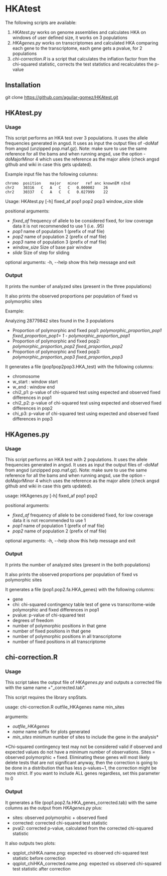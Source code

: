 # HKAtest
The following scripts are available:
1) *HKAtest.py* works on genome assemblies and calculates HKA on windows of user defined size, it works on 3 populations
2) *HKAgenes.py* works on transcriptomes and calculated HKA comparing each gene to the transcriptome, each gene gets a pvalue, for 2 populations
3) *chi-correction.R* is a script that calculates the inflation factor from the chi-squared statistic, corrects the test statistics and recalculates the p-value

## Installation
git clone https://github.com/aguilar-gomez/HKAtest.git

## HKAtest.py
### Usage 
This script performs an HKA test over 3 populations. It uses the allele frequencies generated in angsd. It uses as input the output files of -doMaf from angsd (unzipped pop.maf.gz). 
Note: make sure to use the same reference for all the bams and when running angsd, use the option -doMajorMinor 4 which uses the reference as the major allele (check angsd github and wiki in case this gets updated).

Example input file has the following columns:

```
chromo	position	major	minor	ref	anc	knownEM	nInd
chr2	30316	C	A	C	C	0.000002	26
chr2	30337	C	A	C	C	0.027999	22
```

Usage: HKAtest.py [-h] fixed_af pop1 pop2 pop3 window_size slide

positional arguments:
  - *fixed_af*     frequency of allele to be considered fixed, for low coverage data it is not recommended to use 1 (i.e. .95)
  - *pop1*         name of population 1 (prefix of maf file)
  - *pop2*         name of population 2 (prefix of maf file)
  - *pop3*         name of population 3 (prefix of maf file)
  - *window_size*  Size of base pair window
  - *slide*        Size of step for sliding

optional arguments:
  -h, --help   show this help message and exit


### Output 
It prints the number of analyzed sites (present in the three populations)

It also prints the observed proportions per population of fixed vs polymorphic sites

Example:

Analyzing 28779842 sites found in the 3 populations

- Proportion of polymorphic and fixed pop1: *polymorphic_proportion_pop1 fixed_proportion_pop1= 1 - polymorphic_proportion_pop1*
- Proportion of polymorphic and fixed pop2: *polymorphic_proportion_pop2 fixed_proportion_pop2*
- Proportion of polymorphic and fixed pop3: *polymorphic_proportion_pop3 fixed_proportion_pop3*

It generates a file (pop1pop2pop3.HKA_test) with the following columns:
  - chromosome
  - w_start	: window start
  - w_end : window end
  - chi2_p1: p-value of chi-squared test using expected and observed fixed differences in pop1
  - chi2_p2:  p-value of chi-squared test using expected and observed fixed differences in pop2
  - chi_p3: p-value of chi-squared test using expected and observed fixed differences in pop3
  
## HKAgenes.py
### Usage 
This script performs an HKA test with 2 populations. It uses the allele frequencies generated in angsd. It uses as input the output files of -doMaf from angsd (unzipped pop.maf.gz). 
Note: make sure to use the same reference for all the bams and when running angsd, use the option -doMajorMinor 4 which uses the reference as the major allele (check angsd github and wiki in case this gets updated).

usage: HKAgenes.py [-h] fixed_af pop1 pop2

positional arguments:
  - *fixed_af*    frequency of allele to be considered fixed, for low coverage data it is not recommended to use 1
  - *pop1*        name of population 1 (prefix of maf file)
  - *pop2*        name of population 2 (prefix of maf file)

optional arguments:
  -h, --help  show this help message and exit

### Output 
It prints the number of analyzed sites (present in the both populations)

It also prints the observed proportions per population of fixed vs polymorphic sites

It generates a file (pop1.pop2.fa.HKA_genes) with the following columns:
  - gene
  - chi: chi-squared contingency table test of gene vs transcritome-wide polymorphic and fixed differences in pop1
  - pvalue:  p-value of chi-squared test
  - degrees of freedom
  - number of polymorphic positions in that gene
  - number of fixed positions in that gene
  - number of polymorphic positions in all transcriptome
  - number of fixed positions in all transcriptome
  
## chi-correction.R
### Usage 
This script takes the output file of *HKAgenes.py* and outputs a corrected file with the same name +"_corrected.tab". 

This script requires the library snpStats.

usage: chi-correction.R outfile_HKAgenes name min_sites

arguments:
  - *outfile_HKAgenes*
  - *name*          name suffix for plots generated  
  - *min_sites*     minimum number of sites to include the gene in the analysis*
  
*Chi-squared contingency test may not be considered valid if observed and expected values do not have a minimum number of observations. Sites = observed polymorphic + fixed. Eliminating these genes will most likely delete tests that are not significant anyway, then the correction is going to be done in a distribution that has less p-values~1, the correction might be more strict. If you want to include ALL genes regardless, set this parameter to 0


### Output 
It generates a file (pop1.pop2.fa.HKA_genes_corrected.tab) with the same columns as the output from *HKAgenes.py* plus:
  - sites: observed polymorphic + observed fixed
  - corrected: corrected chi-squared test statistic
  - pval2: corrected p-value, calculated from the corrected chi-squared statistic
  
It also outputs two plots:
 - qqplot_chiHKA.name.png: expected vs observed chi-squared test statistic before correction
 - qqplot_chiHKA_corrected.name.png: expected vs observed chi-squared test statistic after correction
